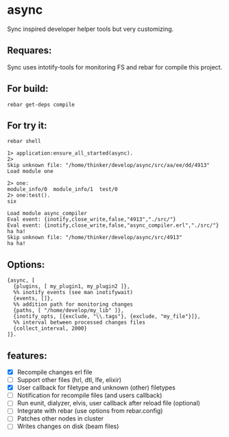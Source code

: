 # async
Sync inspired developer helper tools but very customizing.

## Requares:
Sync uses intotify-tools for monitoring FS and rebar for compile this project.

## For build:
```
rebar get-deps compile
```

## For try it:
```
rebar shell

1> application:ensure_all_started(async).
2>
Skip unknown file: "/home/thinker/develop/async/src/aa/ee/dd/4913"
Load module one

2> one:
module_info/0  module_info/1  test/0         
2> one:test().
six

Load module async_compiler
Eval event: {inotify,close_write,false,"4913","./src/"}
Eval event: {inotify,close_write,false,"async_compiler.erl","./src/"}
ha ha! 
Skip unknown file: "/home/thinker/develop/async/src/4913"
ha ha! 
```

## Options:
```
{async, [
  {plugins, [ my_plugin1, my_plugin2 ]},
  %% inotify events (see man inotifywait)
  {events, []},
  %% addition path for monitoring changes
  {paths, [ "/home/develop/my_lib" ]},
  {inotify_opts, [{exclude, "\\.tags"}, {exclude, "my_file"}]},
  %% interval between processed changes files
  {collect_interval, 2000}
]}.
```

## features:
- [x] Recompile changes erl file
- [ ] Support other files (hrl, dtl, lfe, elixir)
- [x] User callback for filetype and unknown (other) filetypes
- [ ] Notification for recompile files (and users callback)
- [ ] Run eunit, dialyzer, elvis, user callback after reload file (optional)
- [ ] Integrate with rebar (use options from rebar.config)
- [ ] Patches other nodes in cluster
- [ ] Writes changes on disk (beam files)

